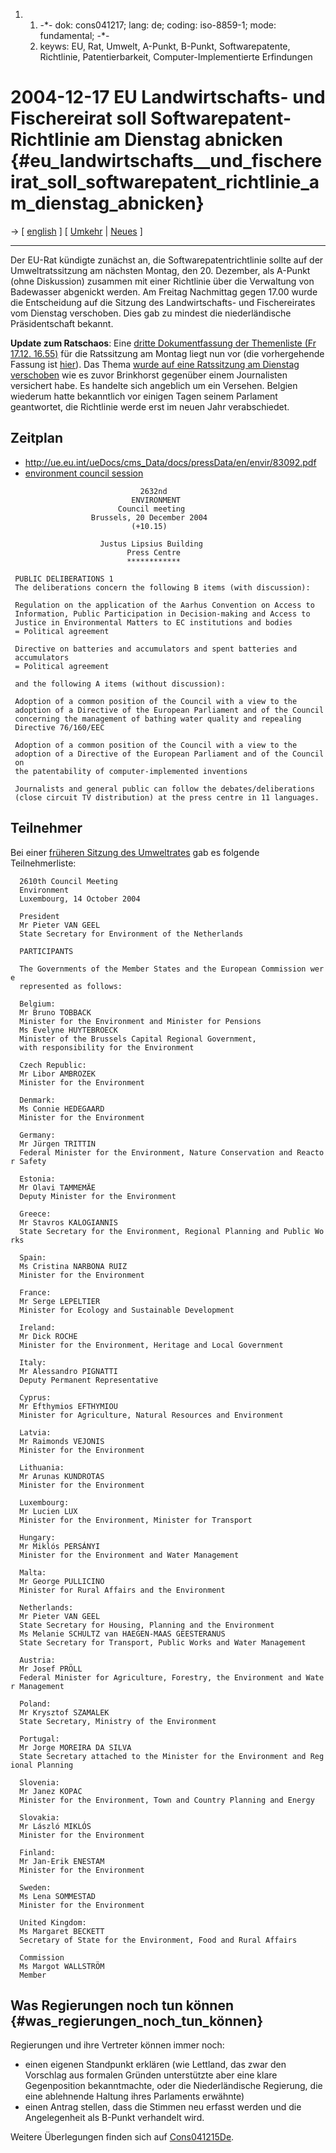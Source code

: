 1.  1.  -\*- dok: cons041217; lang: de; coding: iso-8859-1; mode:
        fundamental; -\*-
    2.  keyws: EU, Rat, Umwelt, A-Punkt, B-Punkt, Softwarepatente,
        Richtlinie, Patentierbarkeit, Computer-Implementierte
        Erfindungen

# 2004-12-17 EU Landwirtschafts- und Fischereirat soll Softwarepatent-Richtlinie am Dienstag abnicken {#eu_landwirtschafts__und_fischereirat_soll_softwarepatent_richtlinie_am_dienstag_abnicken}

-\> \[ [ english](Cons041217En "wikilink") \] \[ [
Umkehr](ConsRevers04De "wikilink") \| [ Neues](SwpatcninoDe "wikilink")
\]

------------------------------------------------------------------------

Der EU-Rat kündigte zunächst an, die Softwarepatentrichtlinie sollte auf
der Umweltratssitzung am nächsten Montag, den 20. Dezember, als A-Punkt
(ohne Diskussion) zusammen mit einer Richtlinie über die Verwaltung von
Badewasser abgenickt werden. Am Freitag Nachmittag gegen 17.00 wurde die
Entscheidung auf die Sitzung des Landwirtschafts- und Fischereirates vom
Dienstag verschoben. Dies gab zu mindest die niederländische
Präsidentschaft bekannt.

**Update zum Ratschaos**: Eine [dritte Dokumentfassung der Themenliste
(Fr 17.12.
16.55)](http://swpat.ffii.org/papri/cons0412/83092_3.pdf "wikilink") für
die Ratssitzung am Montag liegt nun vor (die vorhergehende Fassung ist
[hier](http://swpat.ffii.org/papri/cons0412/83092_2.pdf "wikilink")).
Das Thema [ wurde auf eine Ratssitzung am Dienstag
verschoben](Cons041217En "wikilink") wie es zuvor Brinkhorst gegenüber
einem Journalisten versichert habe. Es handelte sich angeblich um ein
Versehen. Belgien wiederum hatte bekanntlich vor einigen Tagen seinem
Parlament geantwortet, die Richtlinie werde erst im neuen Jahr
verabschiedet.

## Zeitplan

-   <http://ue.eu.int/ueDocs/cms_Data/docs/pressData/en/envir/83092.pdf>
-   [environment council
    session](http://ue.eu.int/cms3_applications/Applications/newsRoom/loadbook.asp?BID=890&LANG=2&cmsId=364 "wikilink")

`                             2632nd`\
`                           ENVIRONMENT`\
`                        Council meeting`\
`                  Brussels, 20 December 2004`\
`                           (+10.15)`

`                    Justus Lipsius Building`\
`                          Press Centre`\
`                          ************`

` PUBLIC DELIBERATIONS 1`\
` The deliberations concern the following B items (with discussion):`

` Regulation on the application of the Aarhus Convention on Access to`\
` Information, Public Participation in Decision-making and Access to`\
` Justice in Environmental Matters to EC institutions and bodies`\
` = Political agreement`

` Directive on batteries and accumulators and spent batteries and`\
` accumulators`\
` = Political agreement`

` and the following A items (without discussion):`

` Adoption of a common position of the Council with a view to the`\
` adoption of a Directive of the European Parliament and of the Council`\
` concerning the management of bathing water quality and repealing`\
` Directive 76/160/EEC`

` Adoption of a common position of the Council with a view to the`\
` adoption of a Directive of the European Parliament and of the Council on`\
` the patentability of computer-implemented inventions`

` Journalists and general public can follow the debates/deliberations`\
` (close circuit TV distribution) at the press centre in 11 languages.`

## Teilnehmer

Bei einer [früheren Sitzung des
Umweltrates](http://ue.eu.int/ueDocs/cms_Data/docs/pressData/en/envir/82253.pdf "wikilink")
gab es folgende Teilnehmerliste:

`  2610th Council Meeting`\
`  Environment`\
`  Luxembourg, 14 October 2004`\
`    `\
`  President`\
`  Mr Pieter VAN GEEL`\
`  State Secretary for Environment of the Netherlands`

`  PARTICIPANTS`\
`  `\
`  The Governments of the Member States and the European Commission were`\
`  represented as follows:`\
`    `\
`  Belgium:`\
`  Mr Bruno TOBBACK`\
`  Minister for the Environment and Minister for Pensions`\
`  Ms Evelyne HUYTEBROECK`\
`  Minister of the Brussels Capital Regional Government,`\
`  with responsibility for the Environment`\
`   `\
`  Czech Republic:`\
`  Mr Libor AMBROZEK`\
`  Minister for the Environment`\
`  `\
`  Denmark:`\
`  Ms Connie HEDEGAARD`\
`  Minister for the Environment`\
`  `\
`  Germany:`\
`  Mr Jürgen TRITTIN`\
`  Federal Minister for the Environment, Nature Conservation and Reactor Safety`\
`  `\
`  Estonia:`\
`  Mr Olavi TAMMEMÄE`\
`  Deputy Minister for the Environment`\
`  `\
`  Greece:`\
`  Mr Stavros KALOGIANNIS`\
`  State Secretary for the Environment, Regional Planning and Public Works`\
`  `\
`  Spain:`\
`  Ms Cristina NARBONA RUIZ`\
`  Minister for the Environment`\
`  `\
`  France:`\
`  Mr Serge LEPELTIER`\
`  Minister for Ecology and Sustainable Development`\
`  `\
`  Ireland:`\
`  Mr Dick ROCHE`\
`  Minister for the Environment, Heritage and Local Government`\
`  `\
`  Italy:`\
`  Mr Alessandro PIGNATTI`\
`  Deputy Permanent Representative`\
`  `\
`  Cyprus:`\
`  Mr Efthymios EFTHYMIOU`\
`  Minister for Agriculture, Natural Resources and Environment`\
`  `\
`  Latvia:`\
`  Mr Raimonds VEJONIS`\
`  Minister for the Environment`\
`  `\
`  Lithuania:`\
`  Mr Arunas KUNDROTAS`\
`  Minister for the Environment`\
`  `\
`  Luxembourg:`\
`  Mr Lucien LUX`\
`  Minister for the Environment, Minister for Transport`\
`  `\
`  Hungary:`\
`  Mr Miklós PERSÁNYI`\
`  Minister for the Environment and Water Management`\
`  `\
`  Malta:`\
`  Mr George PULLICINO`\
`  Minister for Rural Affairs and the Environment`\
`  `\
`  Netherlands:`\
`  Mr Pieter VAN GEEL`\
`  State Secretary for Housing, Planning and the Environment`\
`  Ms Melanie SCHULTZ van HAEGEN-MAAS GEESTERANUS`\
`  State Secretary for Transport, Public Works and Water Management`

`  Austria:`\
`  Mr Josef PRÖLL`\
`  Federal Minister for Agriculture, Forestry, the Environment and Water Management`\
`  `\
`  Poland:`\
`  Mr Krysztof SZAMALEK`\
`  State Secretary, Ministry of the Environment`\
`  `\
`  Portugal:`\
`  Mr Jorge MOREIRA DA SILVA`\
`  State Secretary attached to the Minister for the Environment and Regional Planning`\
`  `\
`  Slovenia: `\
`  Mr Janez KOPAC`\
`  Minister for the Environment, Town and Country Planning and Energy`\
`  `\
`  Slovakia:`\
`  Mr László MIKLÓS`\
`  Minister for the Environment`\
`  `\
`  Finland:`\
`  Mr Jan-Erik ENESTAM`\
`  Minister for the Environment`\
`  `\
`  Sweden:`\
`  Ms Lena SOMMESTAD`\
`  Minister for the Environment`\
`  `\
`  United Kingdom:`\
`  Ms Margaret BECKETT`\
`  Secretary of State for the Environment, Food and Rural Affairs`\
`  `\
`  Commission`\
`  Ms Margot WALLSTRÖM`\
`  Member`

## Was Regierungen noch tun können {#was_regierungen_noch_tun_können}

Regierungen und ihre Vertreter können immer noch:

-   einen eigenen Standpunkt erklären (wie Lettland, das zwar den
    Vorschlag aus formalen Gründen unterstützte aber eine klare
    Gegenposition bekanntmachte, oder die Niederländische Regierung, die
    eine ablehnende Haltung ihres Parlaments erwähnte)
-   einen Antrag stellen, dass die Stimmen neu erfasst werden und die
    Angelegenheit als B-Punkt verhandelt wird.

Weitere Überlegungen finden sich auf
[Cons041215De](Cons041215De "wikilink").
